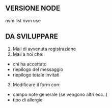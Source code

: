## VERSIONE NODE
nvm list
nvm use <version>

## DA SVILUPPARE
1. Mail di avvenuta registrazione
2. Mail a noi che:
- chi ha accettato
- riepilogo del messaggio
- riepilogo totale invitati

3. Modificare il form con:
- campo note generale (se vengono altri ecc..)
- tipo di allergie